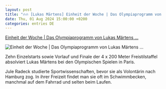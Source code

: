 ```yaml
---
layout: post
title: "🔥🔥 [Lukas Märtens] Einheit der Woche | Das Olympiaprogramm von Lukas Märtens ..."
date: Thu, 01 Aug 2024 15:00:00 +0200
categories: entries DE
---
```

[Einheit der Woche | Das Olympiaprogramm von Lukas Märtens ...](https://swim.de/training/plaene/2-400-meter-das-olympiaprogramm-von-lukas-maertens/)

![Einheit der Woche | Das Olympiaprogramm von Lukas Märtens ...](https://swim.de/wp-content/uploads/2024/07/Lukas-Maertens-19.jpg)

Zehn Einzelstarts sowie Vorlauf und Finale der 4 x 200 Meter Freistilstaffel absolviert Lukas Märtens bei den Olympischen Spielen in Paris.

Jule Radeck studierte Sportwissenschaften, bevor sie als Volontärin nach Hamburg zog. In ihrer Freizeit findet man sie oft im Schwimmbecken, manchmal auf dem Fahrrad und selten beim Laufen.

